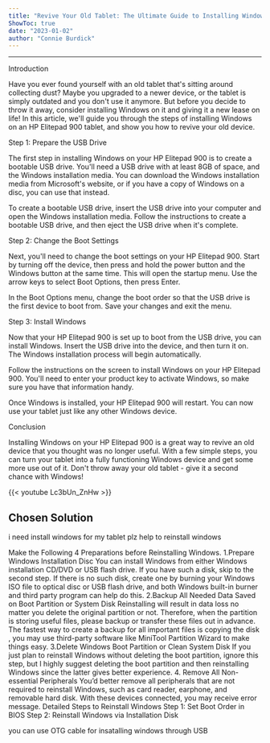 ```yaml
---
title: "Revive Your Old Tablet: The Ultimate Guide to Installing Windows on HP Elitepad 900!"
ShowToc: true 
date: "2023-01-02"
author: "Connie Burdick"
---
```

*****
Introduction

Have you ever found yourself with an old tablet that's sitting around collecting dust? Maybe you upgraded to a newer device, or the tablet is simply outdated and you don't use it anymore. But before you decide to throw it away, consider installing Windows on it and giving it a new lease on life! In this article, we'll guide you through the steps of installing Windows on an HP Elitepad 900 tablet, and show you how to revive your old device.

Step 1: Prepare the USB Drive

The first step in installing Windows on your HP Elitepad 900 is to create a bootable USB drive. You'll need a USB drive with at least 8GB of space, and the Windows installation media. You can download the Windows installation media from Microsoft's website, or if you have a copy of Windows on a disc, you can use that instead.

To create a bootable USB drive, insert the USB drive into your computer and open the Windows installation media. Follow the instructions to create a bootable USB drive, and then eject the USB drive when it's complete.

Step 2: Change the Boot Settings

Next, you'll need to change the boot settings on your HP Elitepad 900. Start by turning off the device, then press and hold the power button and the Windows button at the same time. This will open the startup menu. Use the arrow keys to select Boot Options, then press Enter.

In the Boot Options menu, change the boot order so that the USB drive is the first device to boot from. Save your changes and exit the menu.

Step 3: Install Windows

Now that your HP Elitepad 900 is set up to boot from the USB drive, you can install Windows. Insert the USB drive into the device, and then turn it on. The Windows installation process will begin automatically.

Follow the instructions on the screen to install Windows on your HP Elitepad 900. You'll need to enter your product key to activate Windows, so make sure you have that information handy.

Once Windows is installed, your HP Elitepad 900 will restart. You can now use your tablet just like any other Windows device.

Conclusion

Installing Windows on your HP Elitepad 900 is a great way to revive an old device that you thought was no longer useful. With a few simple steps, you can turn your tablet into a fully functioning Windows device and get some more use out of it. Don't throw away your old tablet - give it a second chance with Windows!

{{< youtube Lc3bUn_ZnHw >}} 



## Chosen Solution
 i need install windows for my tablet
plz help to reinstall windows

 Make the Following 4 Preparations before Reinstalling Windows.
1.Prepare Windows Installation Disc
You can install Windows from either Windows installation CD/DVD or USB flash drive. If you have such a disk, skip to the second step. If there is no such disk, create one by burning your Windows ISO file to optical disc or USB flash drive, and both Windows built-in burner and third party program can help do this.
2.Backup All Needed Data Saved on Boot Partition or System Disk
Reinstalling will result in data loss no matter you delete the original partition or not. Therefore, when the partition is storing useful files, please backup or transfer these files out in advance. The fastest way to create a backup for all important files is copying the disk , you may use third-party software like MiniTool Partition Wizard to make things easy.
3.Delete Windows Boot Partition or Clean System Disk
If you just plan to reinstall Windows without deleting the boot partition, ignore this step, but I highly suggest deleting the boot partition and then reinstalling Windows since the latter gives better experience.
4. Remove All Non-essential Peripherals
You’d better remove all peripherals that are not required to reinstall Windows, such as card reader, earphone, and removable hard disk. With these devices connected, you may receive error message.
Detailed Steps to Reinstall Windows
Step 1: Set Boot Order in BIOS
Step 2: Reinstall Windows via Installation Disk

 you can use OTG cable for insatalling windows through USB




